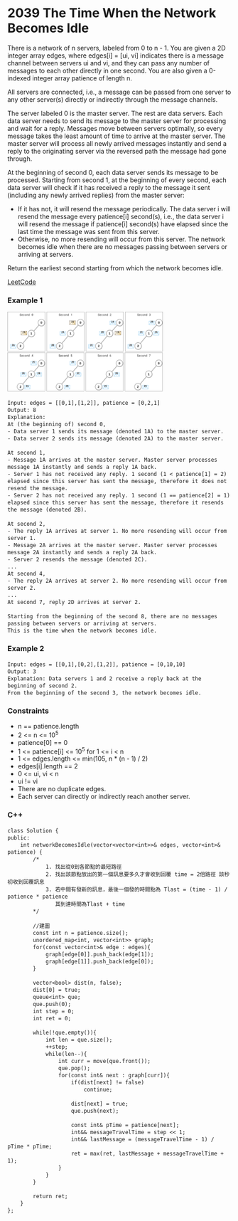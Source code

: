 # 2039 The Time When the Network Becomes Idle

There is a network of n servers, labeled from 0 to n - 1. You are given a 2D integer array edges, where edges[i] = [ui, vi] indicates there is a message channel between servers ui and vi, and they can pass any number of messages to each other directly in one second. You are also given a 0-indexed integer array patience of length n.

All servers are connected, i.e., a message can be passed from one server to any other server(s) directly or indirectly through the message channels.

The server labeled 0 is the master server. The rest are data servers. Each data server needs to send its message to the master server for processing and wait for a reply. Messages move between servers optimally, so every message takes the least amount of time to arrive at the master server. The master server will process all newly arrived messages instantly and send a reply to the originating server via the reversed path the message had gone through.

At the beginning of second 0, each data server sends its message to be processed. Starting from second 1, at the beginning of every second, each data server will check if it has received a reply to the message it sent (including any newly arrived replies) from the master server:

* If it has not, it will resend the message periodically. The data server i will resend the message every patience[i] second(s), i.e., the data server i will resend the message if patience[i] second(s) have elapsed since the last time the message was sent from this server.
* Otherwise, no more resending will occur from this server.
The network becomes idle when there are no messages passing between servers or arriving at servers.

Return the earliest second starting from which the network becomes idle.

[LeetCode](https://leetcode.cn/problems/minimum-adjacent-swaps-to-make-a-valid-array/)

### Example 1

<img src="img/2039.png" width = "350"/>

```
Input: edges = [[0,1],[1,2]], patience = [0,2,1]
Output: 8
Explanation:
At (the beginning of) second 0,
- Data server 1 sends its message (denoted 1A) to the master server.
- Data server 2 sends its message (denoted 2A) to the master server.

At second 1,
- Message 1A arrives at the master server. Master server processes message 1A instantly and sends a reply 1A back.
- Server 1 has not received any reply. 1 second (1 < patience[1] = 2) elapsed since this server has sent the message, therefore it does not resend the message.
- Server 2 has not received any reply. 1 second (1 == patience[2] = 1) elapsed since this server has sent the message, therefore it resends the message (denoted 2B).

At second 2,
- The reply 1A arrives at server 1. No more resending will occur from server 1.
- Message 2A arrives at the master server. Master server processes message 2A instantly and sends a reply 2A back.
- Server 2 resends the message (denoted 2C).
...
At second 4,
- The reply 2A arrives at server 2. No more resending will occur from server 2.
...
At second 7, reply 2D arrives at server 2.

Starting from the beginning of the second 8, there are no messages passing between servers or arriving at servers.
This is the time when the network becomes idle.
```

### Example 2

```
Input: edges = [[0,1],[0,2],[1,2]], patience = [0,10,10]
Output: 3
Explanation: Data servers 1 and 2 receive a reply back at the beginning of second 2.
From the beginning of the second 3, the network becomes idle.
```

### Constraints

* n == patience.length
* 2 <= n <= 10<sup>5</sup>
* patience[0] == 0
* 1 <= patience[i] <= 10<sup>5</sup> for 1 <= i < n
* 1 <= edges.length <= min(105, n * (n - 1) / 2)
* edges[i].length == 2
* 0 <= ui, vi < n
* ui != vi
* There are no duplicate edges.
* Each server can directly or indirectly reach another server.

### C++ 

```
class Solution {
public:
    int networkBecomesIdle(vector<vector<int>>& edges, vector<int>& patience) {
        /*
            1. 找出從0到各節點的最短路徑
            2. 找出該節點放出的第一個訊息要多久才會收到回覆 time = 2倍路徑 該秒初收到回覆訊息
            3. 若中間有發新的訊息，最後一個發的時間點為 Tlast = (time - 1) / patience * patience
               其到達時間為Tlast + time
        */

        //建圖
        const int n = patience.size();
        unordered_map<int, vector<int>> graph;
        for(const vector<int>& edge : edges){
            graph[edge[0]].push_back(edge[1]);
            graph[edge[1]].push_back(edge[0]);
        }

        vector<bool> dist(n, false);
        dist[0] = true;
        queue<int> que;
        que.push(0);
        int step = 0;
        int ret = 0;

        while(!que.empty()){
            int len = que.size();
            ++step;
            while(len--){
                int curr = move(que.front());
                que.pop();
                for(const int& next : graph[curr]){
                    if(dist[next] != false)
                        continue;

                    dist[next] = true;
                    que.push(next);

                    const int& pTime = patience[next];
                    int&& messageTravelTime = step << 1;
                    int&& lastMessage = (messageTravelTime - 1) / pTime * pTime;
                    ret = max(ret, lastMessage + messageTravelTime + 1);
                }
            }
        }

        return ret;        
    }
};
```